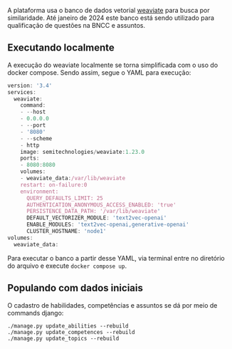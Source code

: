 A plataforma usa o banco de dados vetorial [weaviate](https://weaviate.io/) para busca por similaridade. Até janeiro de 2024 este banco está sendo utilizado para qualificação de questões na BNCC e assuntos.

## Executando localmente

A execução do weaviate localmente se torna simplificada com o uso do docker compose. Sendo assim, segue o YAML para execução:

```JavaScript
version: '3.4'
services:
  weaviate:
    command:
    - --host
    - 0.0.0.0
    - --port
    - '8080'
    - --scheme
    - http
    image: semitechnologies/weaviate:1.23.0
    ports:
    - 8080:8080
    volumes:
    - weaviate_data:/var/lib/weaviate
    restart: on-failure:0
    environment:
      QUERY_DEFAULTS_LIMIT: 25
      AUTHENTICATION_ANONYMOUS_ACCESS_ENABLED: 'true'
      PERSISTENCE_DATA_PATH: '/var/lib/weaviate'
      DEFAULT_VECTORIZER_MODULE: 'text2vec-openai'
      ENABLE_MODULES: 'text2vec-openai,generative-openai'
      CLUSTER_HOSTNAME: 'node1'
volumes:
  weaviate_data:
```

Para executar o banco a partir desse YAML, via terminal entre no diretório do arquivo e execute `docker compose up`.

  

## Populando com dados iniciais

O cadastro de habilidades, competências e assuntos se dá por meio de commands django:

```Shell
./manage.py update_abilities --rebuild
./manage.py update_competences --rebuild
./manage.py update_topics --rebuild
```